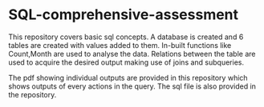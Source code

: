 # SQL-comprehensive-assessment
This repository covers basic sql concepts. A database is created and 6 tables are created with values added to them.
In-built functions like Count,Month are used to analyse the data.
Relations between the table are used to acquire the desired output making use of joins and subqueries.

The pdf showing individual outputs are provided in this repository which shows outputs of every actions in the query.
The sql file is also provided in the repository.
